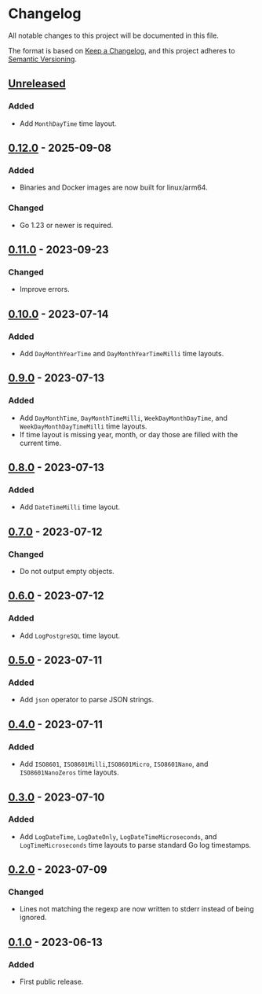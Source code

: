 # Changelog

All notable changes to this project will be documented in this file.

The format is based on [Keep a Changelog](https://keepachangelog.com/en/1.0.0/),
and this project adheres to [Semantic Versioning](https://semver.org/spec/v2.0.0.html).

## [Unreleased]

### Added

- Add `MonthDayTime` time layout.

## [0.12.0] - 2025-09-08

### Added

- Binaries and Docker images are now built for linux/arm64.

### Changed

- Go 1.23 or newer is required.

## [0.11.0] - 2023-09-23

### Changed

- Improve errors.

## [0.10.0] - 2023-07-14

### Added

- Add `DayMonthYearTime` and `DayMonthYearTimeMilli` time layouts.

## [0.9.0] - 2023-07-13

### Added

- Add `DayMonthTime`, `DayMonthTimeMilli`, `WeekDayMonthDayTime`, and
  `WeekDayMonthDayTimeMilli` time layouts.
- If time layout is missing year, month, or day those are filled with the current time.

## [0.8.0] - 2023-07-13

### Added

- Add `DateTimeMilli` time layout.

## [0.7.0] - 2023-07-12

### Changed

- Do not output empty objects.

## [0.6.0] - 2023-07-12

### Added

- Add `LogPostgreSQL` time layout.

## [0.5.0] - 2023-07-11

### Added

- Add `json` operator to parse JSON strings.

## [0.4.0] - 2023-07-11

### Added

- Add `ISO8601`, `ISO8601Milli`,`ISO8601Micro`, `ISO8601Nano`, and `ISO8601NanoZeros`
  time layouts.

## [0.3.0] - 2023-07-10

### Added

- Add `LogDateTime`, `LogDateOnly`, `LogDateTimeMicroseconds`, and `LogTimeMicroseconds`
  time layouts to parse standard Go log timestamps.

## [0.2.0] - 2023-07-09

### Changed

- Lines not matching the regexp are now written to stderr instead of being ignored.

## [0.1.0] - 2023-06-13

### Added

- First public release.

[unreleased]: https://gitlab.com/tozd/regex2json/-/compare/v0.12.0...main
[0.12.0]: https://gitlab.com/tozd/regex2json/-/compare/v0.11.0...v0.12.0
[0.11.0]: https://gitlab.com/tozd/regex2json/-/compare/v0.10.0...v0.11.0
[0.10.0]: https://gitlab.com/tozd/regex2json/-/compare/v0.9.0...v0.10.0
[0.9.0]: https://gitlab.com/tozd/regex2json/-/compare/v0.8.0...v0.9.0
[0.8.0]: https://gitlab.com/tozd/regex2json/-/compare/v0.7.0...v0.8.0
[0.7.0]: https://gitlab.com/tozd/regex2json/-/compare/v0.6.0...v0.7.0
[0.6.0]: https://gitlab.com/tozd/regex2json/-/compare/v0.5.0...v0.6.0
[0.5.0]: https://gitlab.com/tozd/regex2json/-/compare/v0.4.0...v0.5.0
[0.4.0]: https://gitlab.com/tozd/regex2json/-/compare/v0.3.0...v0.4.0
[0.3.0]: https://gitlab.com/tozd/regex2json/-/compare/v0.2.0...v0.3.0
[0.2.0]: https://gitlab.com/tozd/regex2json/-/compare/v0.1.0...v0.2.0
[0.1.0]: https://gitlab.com/tozd/regex2json/-/tags/v0.1.0

<!-- markdownlint-disable-file MD024 -->

